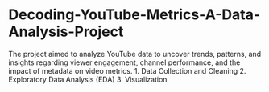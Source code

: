 # Decoding-YouTube-Metrics-A-Data-Analysis-Project
The project aimed to analyze YouTube data to uncover trends, patterns, and insights regarding viewer engagement, channel performance, and the impact of metadata on video metrics.  1. Data Collection and Cleaning 2. Exploratory Data Analysis (EDA) 3. Visualization
